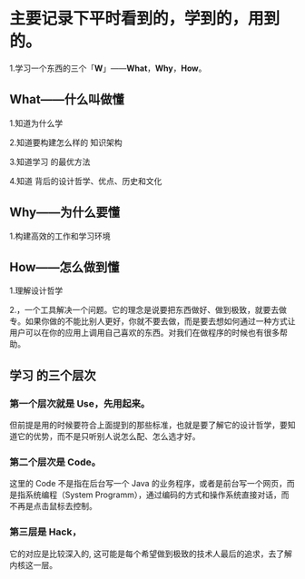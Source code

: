 # 主要记录下平时看到的，学到的，用到的。

1.学习一个东西的三个「**W**」——**What**，**Why**，**How**。

## What——什么叫做懂 
1.知道为什么学

2.知道要构建怎么样的 知识架构

3.知道学习 的最优方法

4.知道 背后的设计哲学、优点、历史和文化


## Why——为什么要懂 

1.构建高效的工作和学习环境


## How——怎么做到懂 

1.理解设计哲学


2.，一个工具解决一个问题。它的理念是说要把东西做好、做到极致，就要去做专。如果你做的不能比别人更好，你就不要去做，而是要去想如何通过一种方式让用户可以在你的应用上调用自己喜欢的东西。对我们在做程序的时候也有很多帮助。


## 学习 的三个层次


### 第一个层次就是 Use，先用起来。
但前提是用的时候要符合上面提到的那些标准，也就是要了解它的设计哲学，要知道它的优势，而不是只听别人说怎么配、怎么选才好。

### 第二个层次是 Code。
这里的 Code 不是指在后台写一个 Java 的业务程序，或者是前台写一个网页，而是指系统编程（System Programm），通过编码的方式和操作系统直接对话，而不再是点击鼠标去控制。

### 第三层是 Hack，
它的对应是比较深入的, 这可能是每个希望做到极致的技术人最后的追求，去了解内核这一层。


